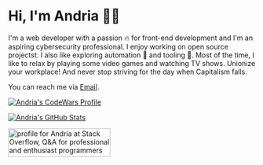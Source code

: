 # Hi, I'm Andria 🧙‍♀️

I'm a web developer with a passion 🔥 for front-end development and I'm an aspiring cybersecurity professional. I enjoy working on open source projectst. I also like exploring automation 🤖 and tooling 🔧. Most of the time, I like to relax by playing some video games and watching TV shows. Unionize your workplace! And never stop striving for the day when Capitalism falls.

You can reach me via [Email](mailto:andria_girl@proton.me).

[![Andria's CodeWars Profile](https://www.codewars.com/users/andria_dev/badges/large)](https://www.codewars.com/users/andria_dev)

[![Andria's GitHub Stats](https://github-readme-stats.vercel.app/api?count_private=true&show_icons=true&theme=aura&hide_border=true&username=andria-dev)](https://github.com/anuraghazra/github-readme-stats)

<a href="https://stackoverflow.com/users/4709300/andria"><img src="https://stackoverflow.com/users/flair/4709300.png?theme=dark" width="208" height="58" alt="profile for Andria at Stack Overflow, Q&amp;A for professional and enthusiast programmers" title="profile for Andria at Stack Overflow, Q&amp;A for professional and enthusiast programmers"></a>
